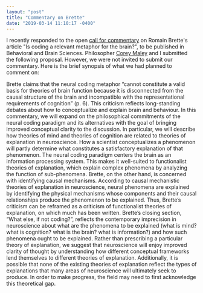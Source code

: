 ```yaml
---
layout: "post"
title: "Commentary on Brette"
date: "2019-03-14 11:10:17 -0400"
---
```


I recently responded to the open [call for commentary](https://www.cambridge.org/core/journals/behavioral-and-brain-sciences/information/calls-for-commentary/open-call-for-commentary-brette) on Romain Brette's article "Is coding a relevant metaphor for the brain?", to be published in Behavioral and Brain Sciences. Philosopher [Corey Maley](https://philosophy.ku.edu/corey-maley) and I submitted the following proposal. However, we were not invited to submit our commentary. Here is the brief synopsis of what we had planned to comment on:

Brette claims that the neural coding metaphor “cannot constitute a valid basis for theories of brain function because it is disconnected from the causal structure of the brain and incompatible with the representational requirements of cognition” (p. 6). This criticism reflects long-standing debates about how to conceptualize and explain brain and behaviour. In this commentary, we will expand on the philosophical commitments of the neural coding paradigm and its alternatives with the goal of bringing improved conceptual clarity to the discussion. In particular, we will describe how theories of mind and theories of cognition are related to theories of explanation in neuroscience. How a scientist conceptualizes a phenomenon will partly determine what constitutes a satisfactory explanation of that phenomenon. The neural coding paradigm centers the brain as an information processing system. This makes it well-suited to functionalist theories of explanation, which explain complex phenomena by analyzing the function of sub-phenomena. Brette, on the other hand, is concerned with identifying causal mechanisms. According to causal mechanistic theories of explanation in neuroscience, neural phenomena are explained by identifying the physical mechanisms whose components and their causal relationships produce the phenomenon to be explained. Thus, Brette’s criticism can be reframed as a criticism of functionalist theories of explanation, on which much has been written. Brette’s closing section, “What else, if not coding?”, reflects the contemporary imprecision in neuroscience about what are the phenomena to be explained (what is mind? what is cognition? what is the brain? what is information?) and how such phenomena ought to be explained. Rather than prescribing a particular theory of explanation, we suggest that neuroscience will enjoy improved clarity of thought by understanding how different conceptual frameworks lend themselves to different theories of explanation. Additionally, it is possible that none of the existing theories of explanation reflect the types of explanations that many areas of neuroscience will ultimately seek to produce. In order to make progress, the field may need to first acknowledge this theoretical gap.
